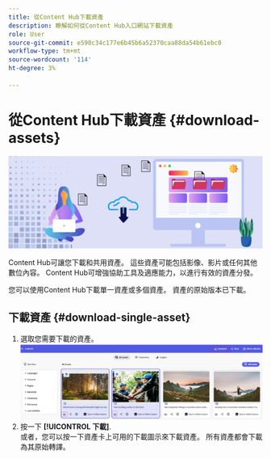 ```yaml
---
title: 從Content Hub下載資產
description: 瞭解如何從Content Hub入口網站下載資產
role: User
source-git-commit: e590c34c177e6b45b6a52370caa88da54b61ebc0
workflow-type: tm+mt
source-wordcount: '114'
ht-degree: 3%

---
```


# 從Content Hub下載資產 {#download-assets}

<!-- ![Download assets](assets/download-asset.jpg) -->
![下載資產](assets/download-asset-genstudio.jpeg)

Content Hub可讓您下載和共用資產。 這些資產可能包括影像、影片或任何其他數位內容。 Content Hub可增強協助工具及適應能力，以進行有效的資產分發。

您可以使用Content Hub下載單一資產或多個資產。 資產的原始版本已下載。

## 下載資產 {#download-single-asset}

1. 選取您需要下載的資產。
   ![下載單一資產](assets/download-assets-new.jpg)
1. 按一下 **[!UICONTROL 下載]**. <br> 或者，您可以按一下資產卡上可用的下載圖示來下載資產。
所有資產都會下載為其原始轉譯。
